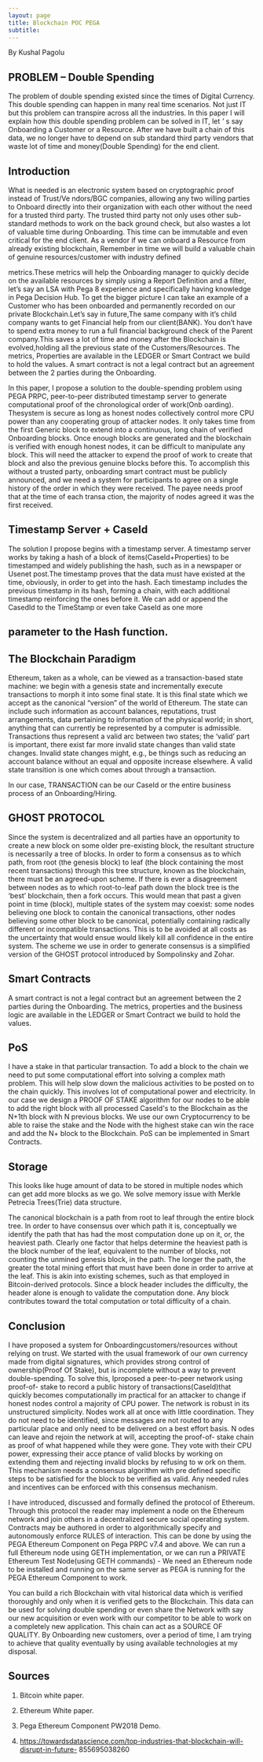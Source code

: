 ```yaml
---
layout: page
title: Blockchain POC PEGA
subtitle:
---
```



By Kushal Pagolu

## PROBLEM – Double Spending

The problem of double spending existed since the times of Digital Currency. This double
spending can happen in many real time scenarios. Not just IT but this problem can transpire
across all the industries. In this paper I will explain how this double spending problem can be
solved in IT, let _’_ s say Onboarding a Customer or a Resource. After we have built a chain of this
data, we no longer have to depend on sub standard third party vendors that waste lot of time and
money(Double Spending) for the end client.

## Introduction

What is needed is an electronic system based on cryptographic proof instead of Trust/Ve
ndors/BGC companies, allowing any two willing parties to Onboard directly into their
organization with each other without the need for a trusted third party. The trusted third
party not only uses other sub-standard methods to work on the back ground check, but also
wastes a lot of valuable time during Onboarding. This time can be immutable and even critical for
the end client.
As a vendor if we can onboard a Resource from already existing blockchain, Remember in time
we will build a valuable chain of genuine resources/customer with industry defined


metrics.These metrics will help the Onboarding manager to quickly decide on the available
resources by simply using a Report Definition and a filter, let’s say an LSA with Pega 8
experience and specifically having knowledge in Pega Decision Hub.
To get the bigger picture I can take an example of a Customer who has been onboarded and
permanently recorded on our private Blockchain.Let’s say in future,The same company with it’s
child company wants to get Financial help from our client(BANK). You don’t have to spend
extra money to run a full financial background check of the Parent company.This saves a lot of
time and money after the Blockchain is evolved,holding all the previous state of the
Customers/Resources.
The metrics, Properties are available in the LEDGER or Smart Contract we build to hold the
values. A smart contract is not a legal contract but an agreement between the 2 parties during the
Onboarding.

In this paper, I propose a solution to the double-spending problem using PEGA PRPC,
peer-to-peer distributed
timestamp server to generate computational proof of the chronological order of work(Onb
oarding).
Thesystem is secure as long as honest nodes collectively control more CPU power than
any cooperating group of attacker nodes. It only takes time from the first Generic block to
extend into a continuous, long chain of verified Onboarding blocks. Once enough blocks are
generated and the blockchain is verified with enough honest nodes, it can be difficult to
manipulate any block. This will need the attacker to expend the proof of work to create that
block and also the previous genuine blocks before this.
To accomplish this without a trusted party, onboarding smart contract must be
publicly announced,
and we need a system for participants to agree on a single history of the
order in which they were received. The payee needs proof that at the time of each transa
ction, the majority of nodes agreed it was the first received.

## Timestamp Server + CaseId


The solution I propose begins with a timestamp server. A timestamp server works by taking a
hash of a block of items(CaseId+Properties) to be timestamped and widely publishing the
hash, such as in a newspaper or Usenet post.The timestamp proves that the data must have existed
at the time, obviously, in order to get into the hash. Each timestamp includes the previous
timestamp in its hash, forming a chain, with each additional timestamp reinforcing the ones
before it.
We can add or append the CasedId to the TimeStamp or even take CaseId as one more

## parameter to the Hash function.

## The Blockchain Paradigm

Ethereum, taken as a whole, can be viewed as a transaction-based state machine: we begin with a
genesis state and incrementally execute transactions to morph it into some final state. It is this
final state which we accept as the canonical “version” of the world of Ethereum. The state can
include such information as account balances, reputations, trust arrangements, data pertaining to
information of the physical world; in short, anything that can currently be represented by a
computer is admissible. Transactions thus represent a valid arc between two states; the ‘valid’
part is important, there exist far more invalid state changes than valid state changes. Invalid state
changes might, e.g., be things such as reducing an account balance without an equal and opposite
increase elsewhere. A valid state transition is one which comes about through a transaction.

In our case, TRANSACTION can be our CaseId or the entire business process of an
Onboarding/Hiring.

## GHOST PROTOCOL

Since the system is decentralized and all parties have an opportunity to create a new block on
some older pre-existing block, the resultant structure is necessarily a tree of blocks. In order to
form a consensus as to which path, from root (the genesis block) to leaf (the block containing the
most recent transactions) through this tree structure, known as the blockchain, there must be an
agreed-upon scheme. If there is ever a disagreement between nodes as to which root-to-leaf path
down the block tree is the ‘best’ blockchain, then a fork occurs. This would mean that past a
given point in time (block), multiple states of the system may coexist: some nodes believing one
block to contain the canonical transactions, other nodes believing some other block to be
canonical, potentially containing radically different or incompatible transactions. This is to be
avoided at all costs as the uncertainty that would ensue would likely kill all confidence in the
entire system. The scheme we use in order to generate consensus is a simplified version of the
GHOST protocol introduced by Sompolinsky and Zohar.


## Smart Contracts

A smart contract is not a legal contract but an agreement between the 2 parties during the
Onboarding.
The metrics, properties and the business logic are available in the LEDGER or Smart Contract
we build to hold the values.

## PoS

I have a stake in that particular transaction.
To add a block to the chain we need to put some computational effort into solving a complex
math problem. This will help slow down the malicious activities to be posted on to the chain
quickly. This involves lot of computational power and electricity. In our case we design a PROOF
OF STAKE algorithm for our nodes to be able to add the right block with all processed CaseId's
to the Blockchain as the N+1th block with N previous blocks. We use our own Cryptocurrency to
be able to raise the stake and the Node with the highest stake can win the race and add the N+
block to the Blockchain.
PoS can be implemented in Smart Contracts.

## Storage

This looks like huge amount of data to be stored in multiple nodes which can get add more
blocks as we go. We solve memory issue with Merkle Petrecia Trees(Trie) data structure.

The canonical blockchain is a path from root to leaf through the entire block tree. In order to
have consensus over which path it is, conceptually we identify the path that has had the most
computation done up on it, or, the heaviest path. Clearly one factor that helps determine the
heaviest path is the block number of the leaf, equivalent to the number of blocks, not counting
the unmined genesis block, in the path. The longer the path, the greater the total mining effort
that must have been done in order to arrive at the leaf. This is akin into existing schemes, such as
that employed in Bitcoin-derived protocols. Since a block header includes the difficulty, the
header alone is enough to validate the computation done. Any block contributes toward the total
computation or total difficulty of a chain.

## Conclusion


I have proposed a system for Onboardingcustomers/resources without relying on trust.
We started with the usual framework of our own
currency made from digital signatures, which provides strong control of ownership(Proof Of
Stake), but is incomplete without a way to prevent double-spending.
To solve this, Iproposed a peer-to-peer network using proof-of-
stake to record a public history of transactions(CaseId)that quickly becomes computationally im
practical for an attacker to change if honest nodes control a majority of CPU power.
The network is robust in its unstructured simplicity. Nodes
work all at once with little coordination.
They do not need to be identified, since messages are
not routed to any particular place and only need to be delivered on a best effort basis. N
odes can leave and rejoin the network at will, accepting the proof-of-
stake chain as proof of what
happened while they were gone. They vote with their CPU power, expressing their acce
ptance of
valid blocks by working on extending them and rejecting invalid blocks by refusing to w
ork on them. This mechanism needs a consensus algorithm with pre defined specific steps to be
satisfied for the block to be verified as valid.
Any needed rules and incentives can be enforced with this consensus mechanism.

I have introduced, discussed and formally defined the protocol of Ethereum. Through this protocol
the reader may implement a node on the Ethereum network and join others in a decentralized
secure social operating system. Contracts may be authored in order to algorithmically specify and
autonomously enforce RULES of interaction.
This can be done by using the PEGA Ethereum Component on Pega PRPC v7.4 and above. We
can run a full Ethereum node using GETH implementation, or we can run a PRIVATE Ethereum
Test Node(using GETH commands) - We need an Ethereum node to be installed and running on
the same server as PEGA is running for the PEGA Ethereum Component to work.

You can build a rich Blockchain with vital historical data which is verified thoroughly and only
when it is verified gets to the Blockchain. This data can be used for solving double spending or
even share the Network with say our new acquisition or even work with our competitor to be able
to work on a completely new application. This chain can act as a SOURCE OF QUALITY. By
Onboarding new customers, over a period of time, I am trying to achieve that quality eventually
by using available technologies at my disposal.

## Sources

1. Bitcoin white paper.

2. Ethereum White paper.

3. Pega Ethereum Component PW2018 Demo.

4. https://towardsdatascience.com/top-industries-that-blockchain-will-disrupt-in-future-
    855695038260


